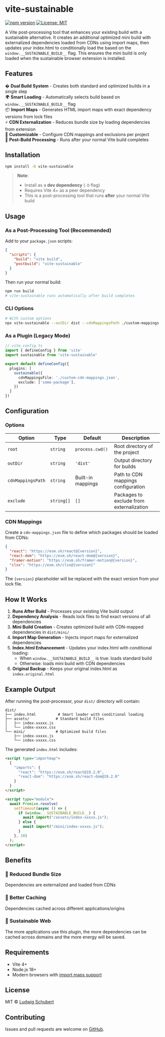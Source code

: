 # vite-sustainable

[![npm version](https://badge.fury.io/js/vite-sustainable.svg)](https://badge.fury.io/js/vite-sustainable)
[![License: MIT](https://img.shields.io/badge/License-MIT-yellow.svg)](https://opensource.org/licenses/MIT)

A Vite post-processing tool that enhances your existing build with a sustainable alternative. It creates an additional optimized mini build with externalized dependencies loaded from CDNs using import maps, then updates your index.html to conditionally load the based on the `window.__SUSTAINABLE_BUILD__` flag. This ensures the mini build is only loaded when the sustainable browser extension is installed.


## Features

�️ **Dual Build System** - Creates both standard and optimized builds in a single step  
🌍 **Smart Loading** - Automatically selects build based on `window.__SUSTAINABLE_BUILD__` flag  
📦 **Import Maps** - Generates HTML import maps with exact dependency versions from lock files  
⚡ **CDN Externalization** - Reduces bundle size by loading dependencies from extension  
🔧 **Customizable** - Configure CDN mappings and exclusions per project  
🚀 **Post-Build Processing** - Runs after your normal Vite build completes

## Installation

```bash
npm install -D vite-sustainable
```

> **Note**: 
> - Install as a **dev dependency** (`-D` flag)
> - Requires Vite 4+ as a peer dependency
> - This is a post-processing tool that runs **after** your normal Vite build

## Usage

### As a Post-Processing Tool (Recommended)

Add to your `package.json` scripts:

```json
{
  "scripts": {
    "build": "vite build",
    "postbuild": "vite-sustainable"
  }
}
```

Then run your normal build:

```bash
npm run build
# vite-sustainable runs automatically after build completes
```

### CLI Options

```bash
# With custom options
npx vite-sustainable --outDir dist --cdnMappingsPath ./custom-mappings.json --exclude react,react-dom
```

### As a Plugin (Legacy Mode)

```ts
// vite.config.ts
import { defineConfig } from 'vite'
import sustainable from 'vite-sustainable'

export default defineConfig({
  plugins: [
    sustainable({
      cdnMappingsFile: './custom-cdn-mappings.json',
      exclude: ['some-package'],
    })
  ]
})
```

## Configuration

### Options

| Option | Type | Default | Description |
|--------|------|---------|-------------|
| `root` | `string` | `process.cwd()` | Root directory of the project |
| `outDir` | `string` | `'dist'` | Output directory for builds |
| `cdnMappingsPath` | `string` | Built-in mappings | Path to CDN mappings configuration |
| `exclude` | `string[]` | `[]` | Packages to exclude from externalization |

### CDN Mappings

Create a `cdn-mappings.json` file to define which packages should be loaded from CDNs:

```json
{
  "react": "https://esm.sh/react@{version}",
  "react-dom": "https://esm.sh/react-dom@{version}",
  "framer-motion": "https://esm.sh/framer-motion@{version}",
  "clsx": "https://esm.sh/clsx@{version}"
}
```

The `{version}` placeholder will be replaced with the exact version from your lock file.

## How It Works

1. **Runs After Build** - Processes your existing Vite build output
2. **Dependency Analysis** - Reads lock files to find exact versions of all dependencies
3. **Mini Build Creation** - Creates optimized build with CDN-mapped dependencies in `dist/mini/`
4. **Import Map Generation** - Injects import maps for externalized dependencies
5. **Index.html Enhancement** - Updates your index.html with conditional loading:
   - When `window.__SUSTAINABLE_BUILD__` is true: loads standard build
   - Otherwise: loads mini build with CDN dependencies
6. **Original Backup** - Keeps your original index.html as `index.original.html`

## Example Output

After running the post-processor, your `dist/` directory will contain:

```
dist/
├── index.html          # Smart loader with conditional loading
├── assets/            # Standard build files
│   ├── index-xxxxx.js
│   └── index-xxxxx.css
└── mini/              # Optimized build files
    ├── index-xxxxx.js
    └── index-xxxxx.css
```

The generated `index.html` includes:

```html
<script type="importmap">
  {
    "imports": {
      "react": "https://esm.sh/react@19.2.0",
      "react-dom": "https://esm.sh/react-dom@19.2.0"
    }
  }
</script>

<script type="module">
  await Promise.resolve(
    setTimeout(async () => {
      if (window.__SUSTAINABLE_BUILD__) {
        await import("/assets/index-xxxxx.js");
      } else {
        await import("/mini/index-xxxxx.js");
      }
    }, 10)
  );
</script>
```

## Benefits

### 👶 Reduced Bundle Size 
Dependencies are externalized and loaded from CDNs

### 🤖 Better Caching 
Dependencies cached across different applications/origins

### 🌿 Sustainable Web 
The more applications use this plugin, the more dependencies can be cached across domains and the more energy will be saved.

## Requirements

- Vite 4+ 
- Node.js 18+
- Modern browsers with [import maps support](https://caniuse.com/import-maps)

## License

MIT © [Ludwig Schubert](https://github.com/Utopian-Contributors)

## Contributing

Issues and pull requests are welcome on [GitHub](https://github.com/Utopian-Contributors/vite-sustainable).